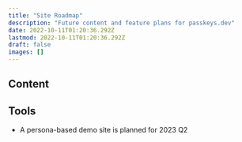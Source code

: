 ```yaml
---
title: "Site Roadmap"
description: "Future content and feature plans for passkeys.dev"
date: 2022-10-11T01:20:36.292Z
lastmod: 2022-10-11T01:20:36.292Z
draft: false
images: []
---
```


## Content

## Tools

- A persona-based demo site is planned for 2023 Q2
